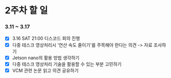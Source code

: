 # 2주차 할 일
### 3.11 ~ 3.17
- [x] 3.16 SAT 21:00 디스코드 회의 진행
- [x] 다중 테스크 영상처리시 '연산 속도 줄이기'를 주목해야 한다는 의견 -> 자료 조사하기
- [x] Jetson nano의 활용 방법 생각하기
- [x] 다중 테스크 영상처리 기술을 활용할 수 있는 부분 고민하기
- [x] VCM 관련 논문 읽고 의견 공유하기
